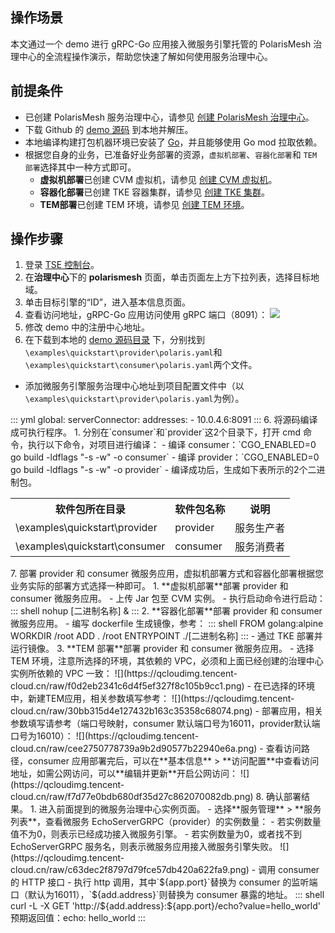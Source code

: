 ## 操作场景

本文通过一个 demo 进行 gRPC-Go 应用接入微服务引擎托管的 PolarisMesh 治理中心的全流程操作演示，帮助您快速了解如何使用服务治理中心。

## 前提条件

- 已创建 PolarisMesh 服务治理中心，请参见 [创建 PolarisMesh 治理中心](https://cloud.tencent.com/document/product/1364/65866)。
- 下载 Github 的 [demo 源码](https://github.com/polarismesh/grpc-go-polaris/tree/main/examples/quickstart) 到本地并解压。
- 本地编译构建打包机器环境已安装了 [Go](https://go.dev/doc/devel/release)，并且能够使用 Go mod 拉取依赖。
- 根据您自身的业务，已准备好业务部署的资源，`虚拟机部署`、`容器化部署`和 `TEM 部署`选择其中一种方式即可。
  - **虚拟机部署**已创建 CVM 虚拟机，请参见 [创建 CVM 虚拟机](https://cloud.tencent.com/document/product/213/2936)。
  - **容器化部署**已创建 TKE 容器集群，请参见 [创建 TKE 集群](https://cloud.tencent.com/document/product/457/32189)。
  - **TEM部署**已创建 TEM 环境，请参见 [创建 TEM 环境](https://cloud.tencent.com/document/product/1371/53293)。

## 操作步骤

1. 登录 [TSE 控制台](https://console.cloud.tencent.com/tse)。
2. 在**治理中心**下的 **polarismesh** 页面，单击页面左上方下拉列表，选择目标地域。
3. 单击目标引擎的“ID”，进入基本信息页面。
4. 查看访问地址，gRPC-Go 应用访问使用 gRPC 端口（8091）：
![](https://qcloudimg.tencent-cloud.cn/raw/e7dc5ac5f7c76a316ae68b667d8a365f.png)
5. 修改 demo 中的注册中心地址。
  1. 在下载到本地的 [demo 源码目录](https://github.com/polarismesh/grpc-go-polaris/tree/main/examples/quickstart) 下，分别找到
`\examples\quickstart\provider\polaris.yaml`和`\examples\quickstart\consumer\polaris.yaml`两个文件。
  - 添加微服务引擎服务治理中心地址到项目配置文件中（以`\examples\quickstart\provider\polaris.yaml`为例）。
  <dx-codeblock>
:::  yml
global:
  serverConnector:
    addresses:
    - 10.0.4.6:8091
:::
</dx-codeblock>
6. 将源码编译成可执行程序。
  1. 分别在`consumer`和`provider`这2个目录下，打开 cmd 命令，执行以下命令，对项目进行编译：
    - 编译 consumer：`CGO_ENABLED=0 go build -ldflags "-s -w" -o consumer`
    - 编译 provider：`CGO_ENABLED=0 go build -ldflags "-s -w" -o provider`
  - 编译成功后，生成如下表所示的2个二进制包。
<table>
<tr>
<th>软件包所在目录</th>
<th>软件包名称</th>
<th>说明</th>
</tr>
<tr>
<td>\examples\quickstart\provider</td>
<td>provider</td>
<td>服务生产者</td>
</tr>
<tr>
<td>\examples\quickstart\consumer</td>
<td>consumer</td>
<td>服务消费者</td>
</tr>
</table>    
7. 部署 provider 和 consumer 微服务应用，虚拟机部署方式和容器化部署根据您业务实际的部署方式选择一种即可。
 1. **虚拟机部署**部署 provider 和 consumer 微服务应用。
      - 上传  Jar 包至 CVM 实例。
      - 执行启动命令进行启动：
<dx-codeblock>
:::  shell
    nohup [二进制名称] &
:::
</dx-codeblock>     
 2. **容器化部署**部署 provider 和 consumer 微服务应用。
      - 编写 dockerfile 生成镜像，参考：
<dx-codeblock>
:::  shell
    FROM golang:alpine
    WORKDIR /root
    ADD . /root
    ENTRYPOINT ./[二进制名称]
:::
</dx-codeblock>        
     - 通过 TKE 部署并运行镜像。
 3. **TEM 部署**部署 provider 和 consumer 微服务应用。
     - 选择 TEM 环境，注意所选择的环境，其依赖的 VPC，必须和上面已经创建的治理中心实例所依赖的 VPC 一致：
![](https://qcloudimg.tencent-cloud.cn/raw/f0d2eb2341c6d4f5ef327f8c105b9cc1.png)
     - 在已选择的环境中，新建TEM应用，相关参数填写参考：
![](https://qcloudimg.tencent-cloud.cn/raw/30bb315d4e127432b163c35358c68074.png)
     - 部署应用，相关参数填写请参考（端口号映射，consumer 默认端口号为16011，provider默认端口号为16010）：
![](https://qcloudimg.tencent-cloud.cn/raw/cee2750778739a9b2d90577b22940e6a.png)
     - 查看访问路径，consumer 应用部署完后，可以在**基本信息** > **访问配置**中查看访问地址，如需公网访问，可以**编辑并更新**开启公网访问：
![](https://qcloudimg.tencent-cloud.cn/raw/f7d77e0bdb680df35d27c862070082db.png)
8. 确认部署结果。
 1. 进入前面提到的微服务治理中心实例页面。
    - 选择**服务管理** > **服务列表**，查看微服务 EchoServerGRPC（provider）的实例数量：
    - 若实例数量值不为0，则表示已经成功接入微服务引擎。
    - 若实例数量为0，或者找不到 EchoServerGRPC 服务名，则表示微服务应用接入微服务引擎失败。
![](https://qcloudimg.tencent-cloud.cn/raw/c63dec2f8797d79fce57db420a622fa9.png)
 - 调用 consumer 的 HTTP 接口
    - 执行 http 调用，其中`${app.port}`替换为 consumer 的监听端口（默认为16011），`${add.address}`则替换为 consumer 暴露的地址。
<dx-codeblock>
:::  shell
    curl -L -X GET 'http://${add.address}:${app.port}/echo?value=hello_world'
    预期返回值：echo: hello_world
:::
</dx-codeblock>


